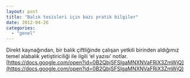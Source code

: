 ```yaml
---
layout: post
title: "Balık tesisleri için bazı pratik bilgiler"
date: 2012-04-26
categories: 
  - "genel"
---
```


Direkt kaynağından, bir balık çiftliğinde çalışan yetkili birinden aldığımız temel alabalık yetiştiriciliği ile ilgili ‘el yazısı’ notlar.  
[https://docs.google.com/open?id=0B2QbjSFSlgaMNXNVaFRiX3ZmWjQ](https://docs.google.com/open?id=0B2QbjSFSlgaMNXNVaFRiX3ZmWjQ)
